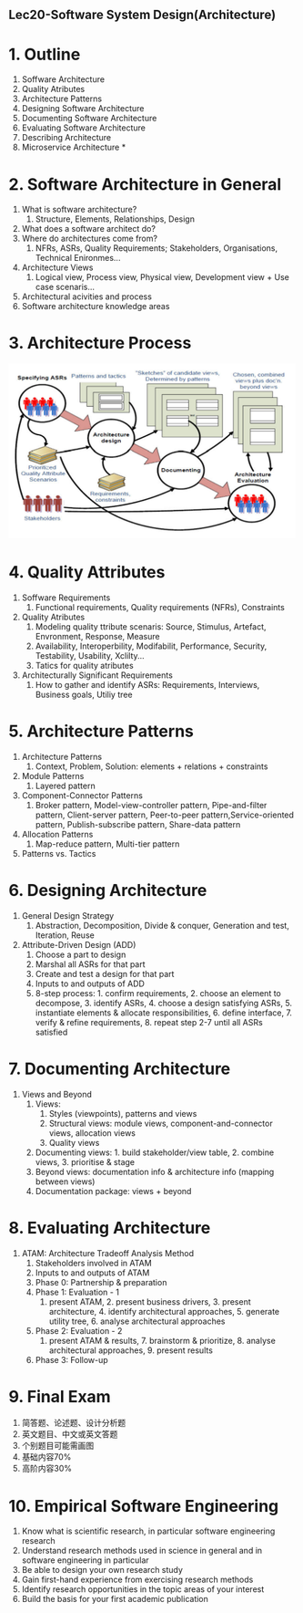 Lec20-Software System Design(Architecture)
---

# 1. Outline
1. Soffware Architecture
2. Quality Atributes
3. Architecture Patterns
4. Designing Software Architecture
5. Documenting Software Architecture
6. Evaluating Software Architecture
7. Describing Architecture
8. Microservice Architecture *

# 2. Software Architecture in General
1. What is software architecture?
   1. Structure, Elements, Relationships, Design
2. What does a software architect do?
3. Where do architectures come from?
   1. NFRs, ASRs, Quality Requirements; Stakeholders, Organisations, Technical Enironmes...
4. Architecture Views
   1. Logical view, Process view, Physical view, Development view + Use case scenaris...
5. Architectural acivities and process
6. Software architecture knowledge areas

# 3. Architecture Process
![](img/lec20/1.png)

# 4. Quality Attributes
1. Soffware Requirements
   1. Functional requirements, Quality requirements (NFRs), Constraints
2. Quality Atributes
   1. Modeling quality ttribute scenaris: Source, Stimulus, Artefact, Envronment, Response, Measure
   2. Availability, Interoperbility, Modifabilit, Performance, Security, Testability, Usability, Xclilty...
   3. Tatics for quality atributes
3. Architecturally Significant Requirements
   1. How to gather and identify ASRs: Requirements, Interviews, Business goals, Utiliy tree 

# 5. Architecture Patterns
1. Architecture Patterns
   1. Context, Problem, Solution: elements + relations + constraints
2. Module Patterns
   1. Layered pattern
3. Component-Connector Patterns
   1. Broker pattern, Model-view-controller pattern, Pipe-and-filter pattern, Client-server pattern, Peer-to-peer pattern,Service-oriented pattern, Publish-subscribe pattern, Share-data pattern
4. Allocation Patterns
   1. Map-reduce pattern, Multi-tier pattern
5. Patterns vs. Tactics

# 6. Designing Architecture
1. General Design Strategy
   1. Abstraction, Decomposition, Divide & conquer, Generation and test, Iteration, Reuse
2. Attribute-Driven Design (ADD)
   1. Choose a part to design
   2. Marshal all ASRs for that part
   3. Create and test a design for that part
   4. Inputs to and outputs of ADD
   5. 8-step process: 1. confirm requirements, 2. choose an element to decompose, 3. identify ASRs, 4. choose a design satisfying ASRs, 5. instantiate elements & allocate responsibilities, 6. define interface, 7. verify & refine requirements, 8. repeat step 2-7 until all ASRs satisfied

# 7. Documenting Architecture
1. Views and Beyond
   1. Views:
      1. Styles (viewpoints), patterns and views
      2. Structural views: module views, component-and-connector views, allocation views
      3. Quality views
   2. Documenting views: 1. build stakeholder/view table, 2. combine views, 3. prioritise & stage
   3. Beyond views: documentation info & architecture info (mapping between views)
   4. Documentation package: views + beyond

# 8. Evaluating Architecture
1. ATAM: Architecture Tradeoff Analysis Method
   1. Stakeholders involved in ATAM
   2. Inputs to and outputs of ATAM
   3. Phase 0: Partnership & preparation
   4. Phase 1: Evaluation - 1
      1. present ATAM, 2. present business drivers, 3. present architecture, 4. identify architectural approaches, 5. generate utility tree, 6. analyse architectural approaches
   5. Phase 2: Evaluation - 2
      1. present ATAM & results, 7. brainstorm & prioritize, 8. analyse architectural approaches, 9. present results
   6. Phase 3: Follow-up

# 9. Final Exam
1. 简答题、论述题、设计分析题
2. 英文题目、中文或英文答题
3. 个别题目可能需画图
4. 基础内容70%
5. 高阶内容30%

# 10. Empirical Software Engineering
1. Know what is scientific research, in particular software engineering research
2. Understand research methods used in science in general and in software engineering in particular
3. Be able to design your own research study
4. Gain first-hand experience from exercising research methods
5. Identify research opportunities in the topic areas of your interest
6. Build the basis for your first academic publication